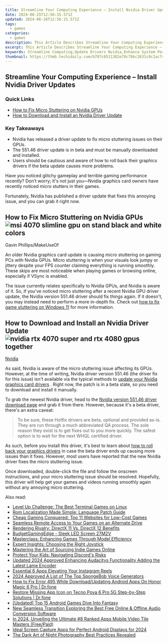 ```yaml
---
title: Streamline Your Computing Experience – Install Nvidia Driver Updates.
date: 2024-06-25T12:56:15.571Z
updated: 2024-06-26T12:56:15.571Z
tags:
  - games
categories:
  - games
description: This Article Describes Streamline Your Computing Experience – Install Nvidia Driver Updates.
excerpt: This Article Describes Streamline Your Computing Experience – Install Nvidia Driver Updates.
keywords: Streamline Computing,Update Drivers Nvidia,Enhance System Performance,Optimize Graphics,Improve Computer Speed,Efficient Driver Install,Boost PC Experience
thumbnail: https://thmb.techidaily.com/b707c0511382e78c7bbc2631c8c2ac749bfdb8b7dcef137c48ff3983d7a66e67.jpg
---
```


## Streamline Your Computing Experience – Install Nvidia Driver Updates

### Quick Links

* [How to Fix Micro Stuttering on Nvidia GPUs](#how-to-fix-micro-stuttering-on-nvidia-gpus)
* [How to Download and Install an Nvidia Driver Update](#how-to-download-and-install-an-nvidia-driver-update)

### Key Takeaways

* Nvidia has released a driver update to fix micro stuttering issues on their GPUs.
* The 551.46 driver update is in beta and must be manually downloaded and installed.
* Users should be cautious and aware of how to roll back their graphics drivers if the beta update causes more problems.

 Have you noticed glitchy gameplay and terrible gaming performance recently? Don't worry; it's not just you—Nvidia graphics card owners have recently noticed micro stutters in their games.

 Fortunately, Nvidia has published a driver update that fixes this annoying issue, and you can grab it right now.

## How to Fix Micro Stuttering on Nvidia GPUs ![msi 4070 slimline gpu on stand black and white colors](https://static1.makeuseofimages.com/wordpress/wp-content/uploads/wm/2023/09/msi-4070-slimline-gpu-on-stand-black-and-white-colors.JPG)

 Gavin Phillips/MakeUseOf

 An older Nvidia graphics card update is causing micro stuttering on gaming PCs with Nvidia GPUs. Micro stuttering is when your visuals look jumpy or jittery despite your FPS counter claiming everything is running smoothly. These skips are most noticeable when playing games or browsing online, especially if VSync is enabled.

 The issue currently relates specifically to Nvidia GPUs, and Nvidia is aware of it. So, if you've noticed micro stuttering after a recent Nvidia GPU driver update, the Nvidia version 551.46 driver should fix things again. If it doesn't, you may instead need to perform a more in-depth fix. Check out [how to fix game stuttering on Windows 11](https://www.makeuseof.com/windows-11-game-stutter-fix/) for more information.

## How to Download and Install an Nvidia Driver Update ![nvidia rtx 4070 super and rtx 4080 gpus together](https://static1.makeuseofimages.com/wordpress/wp-content/uploads/2024/01/nvidia-rtx-4070-super-and-rtx-4080-gpus-together.jpg)

[Nvidia](https://nvidianews.nvidia.com/news/geforce-rtx-40-super-series)

 As said, Nvidia is aware of the micro stuttering issue affecting its GPUs. However, at the time of writing, Nvidia driver version 551.46 (the driver fix for this issue) isn't available via the typical methods to [update your Nvidia graphics card drivers](https://www.makeuseof.com/how-update-nvidia-graphics-card-drivers-windows/) . Right now, the patch is in a beta state, so you need to download and install it manually.

 To grab the newest Nvidia driver, head to the [Nvidia version 551.46 driver download page](https://nvidia.custhelp.com/app/answers/detail/a%5Fid/5519?=&linkId=100000240085402) and grab it from there. However, because it's a beta driver, there's an extra caveat:

> To be sure, these Hotfix drivers are beta, optional and provided as-is. They are run through a much abbreviated QA process. The sole reason they exist is to get fixes out to you more quickly. The safest option is to wait for the next WHQL certified driver.

 As such, before you install this driver, it's best to learn about [how to roll back your graphics drivers](https://www.makeuseof.com/how-to-roll-back-a-driver-in-windows-10/) in case the beta driver ends up causing more issues than it fixes. However, most users have reported that the new Nvidia driver fixes the micro stuttering issue.

 Once downloaded, double-click the file and follow the onscreen instructions, and your micro stuttering issue should be resolved. Hopefully, this driver will help get your games and videos running smoothly again without any annoying micro stuttering.


<ins class="adsbygoogle"
     style="display:block"
     data-ad-format="autorelaxed"
     data-ad-client="ca-pub-7571918770474297"
     data-ad-slot="1223367746"></ins>



<ins class="adsbygoogle"
     style="display:block"
     data-ad-client="ca-pub-7571918770474297"
     data-ad-slot="8358498916"
     data-ad-format="auto"
     data-full-width-responsive="true"></ins>

<span class="atpl-alsoreadstyle">Also read:</span>
<div><ul>
<li><a href="https://games-able.techidaily.com/level-up-challenge-the-best-terminal-games-on-linux/"><u>Level Up Challenge: The Best Terminal Games on Linux</u></a></li>
<li><a href="https://games-able.techidaily.com/rom-localization-made-simple-language-patch-guide/"><u>Rom Localization Made Simple: Language Patch Guide</u></a></li>
<li><a href="https://games-able.techidaily.com/cheap-gaming-conquered-top-11-websites-for-low-cost-games/"><u>Cheap Gaming Conquered: Top 11 Websites for Low-Cost Games</u></a></li>
<li><a href="https://games-able.techidaily.com/seamless-remote-access-to-your-games-on-an-alternate-drive/"><u>Seamless Remote Access to Your Games on an Alternate Drive</u></a></li>
<li><a href="https://games-able.techidaily.com/rendering-rivalry-directx-11-vs-directx-12-benefits/"><u>Rendering Rivalry: DirectX 11 Vs. DirectX 12 Benefits</u></a></li>
<li><a href="https://games-able.techidaily.com/budgetgamingedge-sleek-led-screen-27m2v/"><u>BudgetGamingEdge - Sleek LED Screen 27M2V</u></a></li>
<li><a href="https://games-able.techidaily.com/masterclass-enhancing-games-through-model-efficiency/"><u>Masterclass: Enhancing Games Through Model Efficiency</u></a></li>
<li><a href="https://games-able.techidaily.com/expert-insights-choosing-the-right-joystick/"><u>Expert Insights: Choosing the Right Joystick</u></a></li>
<li><a href="https://games-able.techidaily.com/mastering-the-art-of-sourcing-indie-games-online/"><u>Mastering the Art of Sourcing Indie Games Online</u></a></li>
<li><a href="https://games-able.techidaily.com/protect-your-kids-navigating-discords-risks/"><u>Protect Your Kids: Navigating Discord's Risks</u></a></li>
<li><a href="https://sound-optimizing.techidaily.com/updated-2024-approved-enhancing-audacitys-functionality-adding-the-latest-lame-encoder/"><u>Updated 2024 Approved Enhancing Audacitys Functionality Adding the Latest Lame Encoder</u></a></li>
<li><a href="https://instagram-clips.techidaily.com/essential-6-apps-elevating-your-instagram-reels/"><u>Essential 6 Apps Elevating Your Instagram Reels</u></a></li>
<li><a href="https://ai-voice-clone.techidaily.com/2024-approved-a-list-of-the-top-spongebob-voice-generators/"><u>2024 Approved A List of The Top SpongeBob Voice Generators</u></a></li>
<li><a href="https://change-location.techidaily.com/how-to-fix-error-495-while-downloadupdating-android-apps-on-honor-magic-6-pro-drfone-by-drfone-fix-android-problems-fix-android-problems/"><u>How to Fix Error 495 While Download/Updating Android Apps On Honor Magic 6 Pro | Dr.fone</u></a></li>
<li><a href="https://fix-guide.techidaily.com/restore-missing-app-icon-on-tecno-pova-6-pro-5g-step-by-step-solutions-drfone-by-drfone-fix-android-problems-fix-android-problems/"><u>Restore Missing App Icon on Tecno Pova 6 Pro 5G Step-by-Step Solutions | Dr.fone</u></a></li>
<li><a href="https://video-capture.techidaily.com/updated-top-15-android-games-dive-into-fantasy/"><u>[Updated] Top 15 Android Games  Dive Into Fantasy</u></a></li>
<li><a href="https://voice-adjusting.techidaily.com/new-seamless-transition-exploring-the-best-free-online-and-offline-audio-conversion-software/"><u>New Seamless Transition Exploring the Best Free Online & Offline Audio Conversion Software</u></a></li>
<li><a href="https://some-approaches.techidaily.com/in-2024-unveiling-the-ultimate-8-ranked-apps-mobile-video-tile-masters-freepaid/"><u>In 2024, Unveiling the Ultimate #8 Ranked Apps  Mobile Video Tile Masters (Free/Paid)</u></a></li>
<li><a href="https://screen-activity-recording.techidaily.com/ideal-screen-capture-apps-for-perfect-android-displays-for-2024/"><u>Ideal Screen Capture Apps for Perfect Android Displays for 2024</u></a></li>
<li><a href="https://desktop-recording.techidaily.com/the-dark-art-of-night-photography-best-practices-revealed/"><u>The Dark Art of Night Photography  Best Practices Revealed</u></a></li>
</ul></div>
